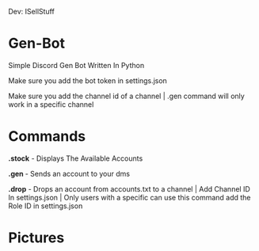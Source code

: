 Dev: ISellStuff

# Gen-Bot
Simple Discord Gen Bot Written In Python

Make sure you add the bot token in settings.json

Make sure you add the channel id of a channel | .gen command will only work in a specific channel

# Commands

**.stock** - Displays The Available Accounts

**.gen <account>** - Sends an account to your dms

**.drop** - Drops an account from accounts.txt to a channel | Add Channel ID In settings.json | Only users with a specific can use this command add the Role ID in settings.json

# Pictures
